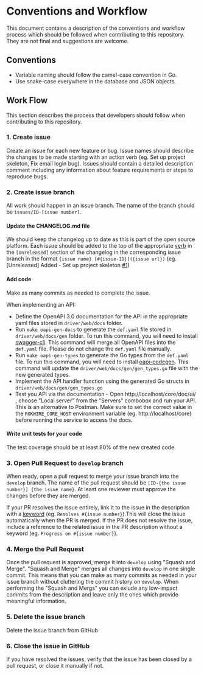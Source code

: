 # Conventions and Workflow
This document contains a description of the conventions and workflow process which should be followed when contributing to this repository. They are not final and suggestions are welcome.

## Conventions
- Variable naming should follow the camel-case convention in Go.
- Use snake-case everywhere in the database and JSON objects.

## Work Flow
This section describes the process that developers should follow when contributing to this repository.

### 1. Create issue
Create an issue for each new feature or bug. Issue names should describe the changes to be made starting with an action verb (eg. Set up project skeleton, Fix email login bug). Issues should contain a detailed description comment including any information about feature requirements or steps to reproduce bugs.

### 2. Create issue branch
All work should happen in an issue branch. The name of the branch should be `issues/ID-[issue number]`.

#### Update the CHANGELOG.md file
We should keep the changelog up to date as this is part of the open source platform. Each issue should be added to the top of the appropriate [verb](https://keepachangelog.com/en/1.0.0/#how) in the `[Unreleased]` section of the changelog in the corresponding issue branch in the format `{issue name} [#{issue-ID}]({issue url})` (eg. [Unreleased] Added - Set up project skeleton [#1](https://github.com/rokwire/core-building-block/issues/1))

#### Add code
Make as many commits as needed to complete the issue.

When implementing an API:
- Define the OpenAPI 3.0 documentation for the API in the appropriate yaml files stored in `driver/web/docs` folder.
- Run `make oapi-gen-docs` to generate the `def.yaml` file stored in `driver/web/docs/gen` folder. To run this command, you will need to install [swagger-cli](https://github.com/APIDevTools/swagger-cli). This command will merge all OpenAPI files into the `def.yaml` file. Please do not change the `def.yaml` file manually.
- Run `make oapi-gen-types` to generate the Go types from the `def.yaml` file. To run this command, you will need to install [oapi-codegen](https://github.com/deepmap/oapi-codegen). This command will update the `driver/web/docs/gen/gen_types.go` file with the new generated types.
- Implement the API handler function using the generated Go structs in `driver/web/docs/gen/gen_types.go`
- Test you API via the documentation - Open http://localhost/core/doc/ui/ , choose "Local server" from the "Servers" combobox and run your API. This is an alternative to Postman. Make sure to set the correct value in the `ROKWIRE_CORE_HOST` environment variable (eg. http://localhost/core) before running the service to access the docs.

#### Write unit tests for your code
The test coverage should be at least 80% of the new created code.

### 3. Open Pull Request to `develop` branch
When ready, open a pull request to merge your issue branch into the `develop` branch. The name of the pull request should be `[ID-{the issue number}] {the issue name}`.
At least one reviewer must approve the changes before they are merged. 

If your PR resolves the issue entirely, link it to the issue in the description with a [keyword](https://docs.github.com/en/issues/tracking-your-work-with-issues/creating-issues/linking-a-pull-request-to-an-issue#linking-a-pull-request-to-an-issue-using-a-keyword) (eg. `Resolves #{issue number}`).This will close the issue automatically when the PR is merged. If the PR does not resolve the issue, include a reference to the related issue in the PR description without a keyword (eg. `Progress on #{issue number}`).

### 4. Merge the Pull Request
Once the pull request is approved, merge it into `develop` using "Squash and Merge". "Squash and Merge" merges all changes into `develop` in one single commit. This means that you can make as many commits as needed in your issue branch without cluttering the commit history on `develop`. When performing the "Squash and Mergs" you can exlude any low-impact commits from the description and leave only the ones which provide meaningful information.

### 5. Delete the issue branch
Delete the issue branch from GitHub

### 6. Close the issue in GitHub
If you have resolved the issues, verify that the issue has been closed by a pull request, or close it manually if not.